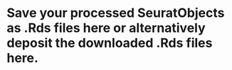 # Save your processed SeuratObjects as .Rds files here or alternatively deposit the downloaded .Rds files here.
